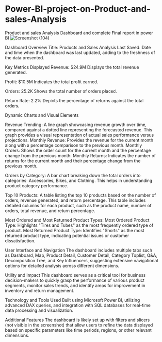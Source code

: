 # Power-BI-project-on-Product-and-sales-Analysis
Product and sales Analysis Dashboard and complete Final report in power BI
![Screenshot (104)](https://github.com/user-attachments/assets/76e162e5-d266-4b86-99aa-be1077c8ecdf)

Dashboard Overview
Title: Products and Sales Analysis
Last Saved: Date and time when the dashboard was last updated, adding to the freshness of the data presented.

Key Metrics Displayed
Revenue: $24.9M
Displays the total revenue generated.

Profit: $10.5M
Indicates the total profit earned.

Orders: 25.2K
Shows the total number of orders placed.

Return Rate: 2.2%
Depicts the percentage of returns against the total orders.


Dynamic Charts and Visual Elements

Revenue Trending:
A line graph showcasing revenue growth over time, compared against a dotted line representing the forecasted revenue. This graph provides a visual representation of actual sales performance versus projections.
Monthly Revenue: Provides the revenue for the current month along with a percentage comparison to the previous month.
Monthly Orders: Shows the order count for the current month and the percentage change from the previous month.
Monthly Returns: Indicates the number of returns for the current month and their percentage change from the previous month.


Orders by Category:
A bar chart breaking down the total orders into categories: Accessories, Bikes, and Clothing. This helps in understanding product category performance.

Top 10 Products:
A table listing the top 10 products based on the number of orders, revenue generated, and return percentage. This table includes detailed columns for each product, such as the product name, number of orders, total revenue, and return percentage.

Most Ordered and Most Returned Product Types:
Most Ordered Product Type: Highlights "Tires and Tubes" as the most frequently ordered type of product.
Most Returned Product Type: Identifies "Shorts" as the most returned product type, indicating potential issues or customer dissatisfaction.

User Interface and Navigation
The dashboard includes multiple tabs such as Dashboard, Map, Product Detail, Customer Detail, Category Toplist, Q&A, Decomposition Tree, and Key Influencers, suggesting extensive navigational options for detailed analysis across different dimensions.

Utility and Impact
This dashboard serves as a critical tool for business decision-makers to quickly grasp the performance of various product segments, monitor sales trends, and identify areas for improvement in inventory and return management.

Technology and Tools Used
Built using Microsoft Power BI, utilizing advanced DAX queries, and integration with SQL databases for real-time data processing and visualization.

Additional Features
The dashboard is likely set up with filters and slicers (not visible in the screenshot) that allow users to refine the data displayed based on specific parameters like time periods, regions, or other relevant dimensions.
